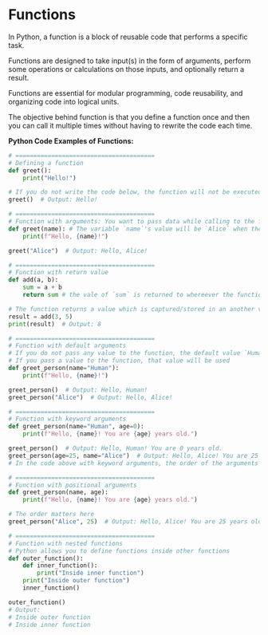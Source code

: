 # Functions

In Python, a function is a block of reusable code that performs a specific task. 

Functions are designed to take input(s) in the form of arguments, perform some operations or calculations on those inputs, and optionally return a result. 

Functions are essential for modular programming, code reusability, and organizing code into logical units.

The objective behind function is that you define a function once and then you can call it multiple times without having to rewrite the code each time.

**Python Code Examples of Functions:**

```python
# =======================================
# Defining a function
def greet():
    print("Hello!")

# If you do not write the code below, the function will not be executed (it is not called)
greet()  # Output: Hello!

# =======================================
# Function with arguments: You want to pass data while calling to the function
def greet(name): # The variable `name`'s value will be `Alice` when the function is called
    print(f"Hello, {name}!")

greet("Alice")  # Output: Hello, Alice!

# =======================================
# Function with return value
def add(a, b):
    sum = a + b
    return sum # the vale of `sum` is returned to whereever the function was called from

# The function returns a value which is captured/stored in an another variable
result = add(3, 5) 
print(result)  # Output: 8

# =======================================
# Function with default arguments
# If you do not pass any value to the function, the default value `Human` will be used
# If you pass a value to the function, that value will be used
def greet_person(name="Human"): 
    print(f"Hello, {name}!")

greet_person()  # Output: Hello, Human!
greet_person("Alice")  # Output: Hello, Alice!

# =======================================
# Function with keyword arguments
def greet_person(name="Human", age=0):
    print(f"Hello, {name}! You are {age} years old.")

greet_person()  # Output: Hello, Human! You are 0 years old.
greet_person(age=25, name="Alice")  # Output: Hello, Alice! You are 25 years old.
# In the code above with keyword arguments, the order of the arguments does not matter

# =======================================
# Function with positional arguments
def greet_person(name, age):
    print(f"Hello, {name}! You are {age} years old.")

# The order matters here
greet_person("Alice", 25)  # Output: Hello, Alice! You are 25 years old.

# =======================================
# Function with nested functions
# Python allows you to define functions inside other functions
def outer_function():
    def inner_function():
        print("Inside inner function")
    print("Inside outer function")
    inner_function()

outer_function()
# Output:
# Inside outer function
# Inside inner function
```